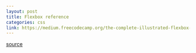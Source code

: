```yaml
---
layout: post
title: Flexbox reference
categories: css
link: https://medium.freecodecamp.org/the-complete-illustrated-flexbox-tutorial-d35c085dbf35
---
```



[source](https://medium.freecodecamp.org/the-complete-illustrated-flexbox-tutorial-d35c085dbf35)
